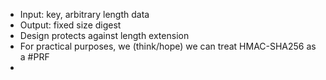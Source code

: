 - Input: key, arbitrary length data
- Output: fixed size digest
- Design protects against length extension
- For practical purposes, we (think/hope) we can treat HMAC-SHA256 as a #PRF
- 